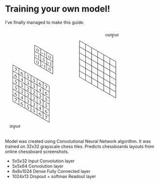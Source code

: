 # **Training your own model!**

I've finally managed to make this guide.

![Example of convolution. Author of gif: Michael Plotke](2D_Convolution_Animation.gif)

Model was created using Convolutional Neural Network algorithm. It was trained on 32x32 grayscale chess tiles. Predicts
chessboards layouts from online chessboard screenshots.

* 5x5x32 Input Convolution layer
* 5x5x64 Convolution layer
* 8x8x1024 Dense Fully Connected layer
* 1024x13 Dropout + softmax Readout layer

